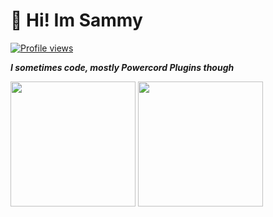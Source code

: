 # :wave: **Hi! Im Sammy**
[![Profile views](https://gpvc.arturio.dev/SammCheese)](https://github.com/SammCheese)

***I sometimes code, mostly Powercord Plugins though*** 
<p float="left">
  <img src="https://github-readme-stats.vercel.app/api?username=SammCheese&show_icons=true" height="200px"/>
  <img src="https://github-readme-stats.vercel.app/api/top-langs/?username=SammCheese&layout=compact" height="200px"/>
</p>
